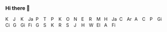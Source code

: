 ### Hi there 👋
<a href="https://www.android.com/"><img src="../main/icons/android.svg" alt="Kotlin" width="16" height="16"></a>&nbsp;
<a href="https://developer.android.com/jetpack/compose"><img src="../main/icons/jetpack_compose.svg" alt="Jetpack Compose" width="16" height="16"></a>&nbsp;
<a href="https://kotlinlang.org/"><img src="../main/icons/kotlin.svg" alt="Kotlin" width="16" height="16"></a>&nbsp;
<a href="https://www.java.com/en/"><img src="../main/icons/java.svg" alt="Java" width="16" height="16"></a>&nbsp;
<a href="https://www.python.org/"><img src="../main/icons/python.svg" alt="Python" width="16" height="16"></a>&nbsp;
<a href="https://www.tensorflow.org/"><img src="../main/icons/tensorflow.svg" alt="Tensorflow" width="16" height="16"></a>&nbsp;
<a href="https://pytorch.org/"><img src="../main/icons/pytorch.svg" alt="Pytorch" width="16" height="16"></a>&nbsp;
<a href="https://keras.io/"><img src="../main/icons/keras.svg" alt="Keras" width="16" height="16"></a>&nbsp;
<a href="https://opencv.org/"><img src="../main/icons/open_cv.svg" alt="OpenCV" width="16" height="16"></a>&nbsp;
<a href="https://nodejs.org/"><img src="../main/icons/node_js.svg" alt="Node.js" width="16" height="16"></a>&nbsp;
<a href="https://expressjs.com/"><img src="../main/icons/express_js.svg" alt="Express.js" width="16" height="16"></a>&nbsp;
<a href="https://react.dev/"><img src="../main/icons/react.svg" alt="React" width="16" height="16"></a>&nbsp;
<a href="https://www.mongodb.com/"><img src="../main/icons/mongo_db.svg" alt="MongoDB" width="16" height="16"></a>&nbsp;
<a href="https://en.wikipedia.org/wiki/HTML"><img src="../main/icons/html.svg" alt="HTML" width="16" height="16"></a>&nbsp;
<a href="https://en.wikipedia.org/wiki/JavaScript"><img src="../main/icons/javascript.svg" alt="JavaScript" width="16" height="16"></a>&nbsp;
<a href="https://en.wikipedia.org/wiki/CSS"><img src="../main/icons/css.svg" alt="CSS" width="16" height="16"></a>&nbsp;
<a href="https://www.arduino.cc/"><img src="../main/icons/arduino.svg" alt="Arduino" width="16" height="16"></a>&nbsp;
<a href="https://os.mbed.com/"><img src="../main/icons/arm.svg" alt="ARM" width="16" height="16"></a>&nbsp;
<a href="https://isocpp.org/about"><img src="../main/icons/c_plus_plus.svg" alt="C++" width="16" height="16"></a>&nbsp;
<a href="https://www.postgresql.org/"><img src="../main/icons/postgresql.svg" alt="PostgreSQL" width="16" height="16"></a>&nbsp;
<a href="https://git-scm.com/"><img src="../main/icons/git.svg" alt="Git" width="16" height="16"></a>&nbsp;
<a href="https://circleci.com/"><img src="../main/icons/circle_ci.svg" alt="CircleCI" width="16" height="16"></a>&nbsp;
<img src="../main/icons/go.svg" alt="Go" width="16" height="16">&nbsp;
<img src="../main/icons/gin_gonic.svg" alt="Gin Gonic" width="16" height="16">&nbsp;
<img src="../main/icons/fiber.svg" alt="Fiber" width="16" height="16">&nbsp;
<img src="../main/icons/gorm.svg" alt="GORM" width="16" height="16">&nbsp;
<img src="../main/icons/sqlite.svg" alt="SQLite" width="16" height="16">&nbsp;
<img src="../main/icons/koin.svg" alt="Koin" width="16" height="16">&nbsp;
<img src="../main/icons/rx_java.svg" alt="RXJava" width="16" height="16">&nbsp;
<img src="../main/icons/scikit_learn.svg" alt="Scikit Learn" width="16" height="16">&nbsp;
<img src="../main/icons/jupyter.svg" alt="Jupyter" width="16" height="16">&nbsp;
<img src="../main/icons/hapi.svg" alt="Hapi" width="16" height="16">&nbsp;
<img src="../main/icons/wordpress.svg" alt="Wordpress" width="16" height="16">&nbsp;
<img src="../main/icons/elementor.svg" alt="Elementor" width="16" height="16">&nbsp;
<img src="../main/icons/aws.svg" alt="AWS" width="16" height="16">&nbsp;
<img src="../main/icons/figma.svg" alt="Figma" width="16" height="16">&nbsp;

<!--
**ricky-kiva/ricky-kiva** is a ✨ _special_ ✨ repository because its `README.md` (this file) appears on your GitHub profile.

Here are some ideas to get you started:

- 🔭 I’m currently working on ...
- 🌱 I’m currently learning ...
- 👯 I’m looking to collaborate on ...
- 🤔 I’m looking for help with ...
- 💬 Ask me about ...
- 📫 How to reach me: ...
- 😄 Pronouns: ...
- ⚡ Fun fact: ...
-->
